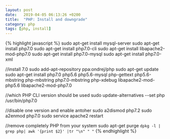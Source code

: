 ```yaml
---
layout: post
date:   2019-04-05 06:13:26 +0200
title:  "PHP: Install and downgrade"
category: php
tags: [php, install]
---
```


{% highlight javascript %}
sudo apt-get install mysql-server
sudo apt-get install php7.0
sudo apt-get install php7.0-cli
sudo apt-get install libapache2-mod-php7.0
sudo apt-get install php7.0-mysql
sudo apt-get install php7.0-xml

//install 7.0
sudo add-apt-repository ppa:ondrej/php
sudo apt-get update
sudo apt-get install php7.0 php5.6 php5.6-mysql php-gettext php5.6-mbstring php-mbstring php7.0-mbstring php-xdebug libapache2-mod-php5.6 libapache2-mod-php7.0


//which PHP CLI version should be used
sudo update-alternatives --set php /usr/bin/php7.0

//disable one version and enable antoher
sudo a2dismod php7.2
sudo a2enmod php7.0
sudo service apache2 restart

//remove completely PHP from your system
sudo apt-get purge `dpkg -l | grep php| awk '{print $2}' |tr "\n" " "`
{% endhighlight %}
